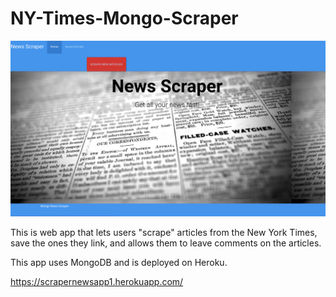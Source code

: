 # NY-Times-Mongo-Scraper
![scraper image](/public/assets/images/scraper.png)

This is web app that lets users "scrape" articles from the New York Times, save the ones they link, and allows them to leave comments on the articles.

This app uses MongoDB and is deployed on Heroku.

https://scrapernewsapp1.herokuapp.com/

